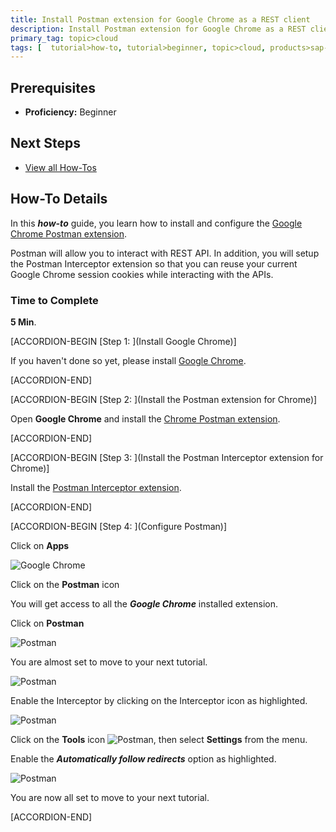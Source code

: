 ```yaml
---
title: Install Postman extension for Google Chrome as a REST client
description: Install Postman extension for Google Chrome as a REST client
primary_tag: topic>cloud
tags: [  tutorial>how-to, tutorial>beginner, topic>cloud, products>sap-api-management, products>sap-cloud-platform, products>sap-predictive-service ]
---
```

## Prerequisites  
  - **Proficiency:** Beginner

## Next Steps
 - [View all How-Tos](https://www.sap.com/developer/tutorial-navigator.tutorials.html?tag=tutorial:type/how-to)

## How-To Details
In this ***how-to*** guide, you learn how to install and configure the [Google Chrome Postman extension](http://chrome.google.com/webstore/detail/postman/fhbjgbiflinjbdggehcddcbncdddomop/).

Postman will allow you to interact with REST API. In addition, you will
 setup the Postman Interceptor extension so that you can reuse your current Google Chrome session cookies while interacting with the APIs.

### Time to Complete
**5 Min**.

[ACCORDION-BEGIN [Step 1: ](Install Google Chrome)]

If you haven't done so yet, please install [Google Chrome](https://www.google.com/chrome/).

[ACCORDION-END]

[ACCORDION-BEGIN [Step 2: ](Install the Postman extension for Chrome)]

Open **Google Chrome** and install the [Chrome Postman extension](http://chrome.google.com/webstore/detail/postman/fhbjgbiflinjbdggehcddcbncdddomop/).

[ACCORDION-END]

[ACCORDION-BEGIN [Step 3: ](Install the Postman Interceptor extension for Chrome)]

Install the [Postman Interceptor extension](https://chrome.google.com/webstore/detail/postman-interceptor/aicmkgpgakddgnaphhhpliifpcfhicfo).

[ACCORDION-END]

[ACCORDION-BEGIN [Step 4: ](Configure Postman)]

Click on **Apps**

![Google Chrome](01.png)

Click on the **Postman** icon

You will get access to all the ***Google Chrome*** installed extension.

Click on **Postman**

![Postman](02.png)

You are almost set to move to your next tutorial.

![Postman](03.png)

Enable the Interceptor by clicking on the Interceptor icon as highlighted.

![Postman](04.png)

Click on the **Tools** icon ![Postman](06.png), then select **Settings** from the menu.

Enable the ***Automatically follow redirects*** option as highlighted.

![Postman](05.png)

You are now all set to move to your next tutorial.

[ACCORDION-END]

